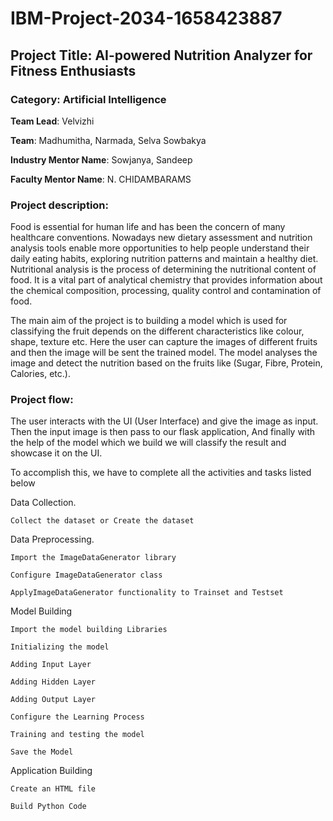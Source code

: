 # IBM-Project-2034-1658423887

## Project Title: AI-powered Nutrition Analyzer for Fitness Enthusiasts

### Category: Artificial Intelligence

**Team Lead**: Velvizhi

**Team**: Madhumitha, Narmada, Selva Sowbakya

**Industry Mentor Name**: Sowjanya, Sandeep

**Faculty Mentor Name**: N. CHIDAMBARAMS

### Project description:

Food is essential for human life and has been the concern of many healthcare conventions. Nowadays new dietary assessment and nutrition analysis tools enable more opportunities to help people understand their daily eating habits, exploring nutrition patterns and maintain a healthy diet. Nutritional analysis is the process of determining the nutritional content of food. It is a vital part of analytical chemistry that provides information about the chemical composition, processing, quality control and contamination of food.

The main aim of the project is to building a model which is used for classifying the fruit depends on the different characteristics like colour, shape, texture etc. Here the user can capture the images of different fruits and then the image will be sent the trained model. The model analyses the image and detect the nutrition based on the fruits like (Sugar, Fibre, Protein, Calories, etc.).

### Project flow:

The user interacts with the UI (User Interface) and give the image as input.
Then the input image is then pass to our flask application,
And finally with the help of the model which we build we will classify the result and showcase it on the UI.

To accomplish this, we have to complete all the activities and tasks listed below

Data Collection.

    Collect the dataset or Create the dataset

Data Preprocessing.

    Import the ImageDataGenerator library

    Configure ImageDataGenerator class

    ApplyImageDataGenerator functionality to Trainset and Testset

Model Building

    Import the model building Libraries

    Initializing the model

    Adding Input Layer

    Adding Hidden Layer

    Adding Output Layer

    Configure the Learning Process

    Training and testing the model

    Save the Model

Application Building

    Create an HTML file

    Build Python Code





